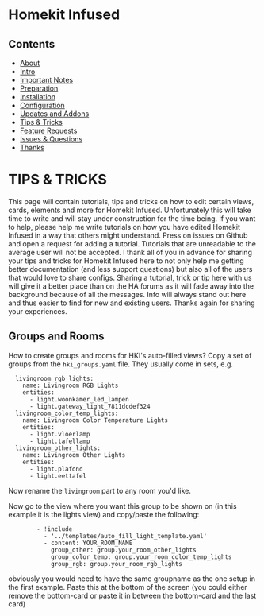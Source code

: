 # Homekit Infused

## Contents
- [About](index.md)
- [Intro](intro.md)
- [Important Notes](notes.md)
- [Preparation](preparation.md)
- [Installation](installation.md)
- [Configuration](configuration.md)
- [Updates and Addons](updates.md)
- [Tips & Tricks](tips.md)
- [Feature Requests](requests.md)
- [Issues & Questions](issues.md)
- [Thanks](thanks.md)

# TIPS & TRICKS
This page will contain tutorials, tips and tricks on how to edit certain views, cards, elements and more for Homekit Infused. Unfortunately this will take time to write and will stay under construction for the time being.
If you want to help, please help me write tutorials on how you have edited Homekit Infused in a way that others might understand. Press on issues on Github and open a request for adding a tutorial. Tutorials that are unreadable to the average user will not be accepted.
I thank all of you in advance for sharing your tips and tricks for Homekit Infused here to not only help me getting better documentation (and less support questions) but also all of the users that would love to share configs.
Sharing a tutorial, trick or tip here with us will give it a better place than on the HA forums as it will fade away into the background because of all the messages. Info will always stand out here and thus easier to find for new and existing users.
Thanks again for sharing your experiences.

## Groups and Rooms
How to create groups and rooms for HKI's auto-filled views?
Copy a set of groups from the `hki_groups.yaml` file. They usually come in sets, e.g. 
``` 
  livingroom_rgb_lights:
    name: Livingroom RGB Lights
    entities:
      - light.woonkamer_led_lampen
      - light.gateway_light_7811dcdef324
  livingroom_color_temp_lights:
    name: Livingroom Color Temperature Lights
    entities:
      - light.vloerlamp
      - light.tafellamp
  livingroom_other_lights:
    name: Livingroom Other Lights
    entities:
      - light.plafond
      - light.eettafel
```
Now rename the `livingroom` part to any room you'd like.

Now go to the view where you want this group to be shown on (in this example it is the lights view) and copy/paste the following:
```
        - !include
          - '../templates/auto_fill_light_template.yaml'
          - content: YOUR_ROOM_NAME
            group_other: group.your_room_other_lights
            group_color_temp: group.your_room_color_temp_lights
            group_rgb: group.your_room_rgb_lights 
```
obviously you would need to have the same groupname as the one setup in the first example. Paste this at the bottom of the screen (you could either remove the bottom-card or paste it in between the bottom-card and the last card)
